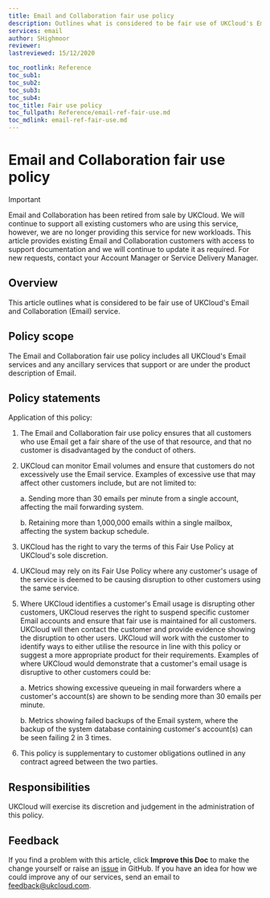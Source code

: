 ```yaml
---
title: Email and Collaboration fair use policy
description: Outlines what is considered to be fair use of UKCloud's Email and Collaboration service
services: email
author: SHighmoor
reviewer:
lastreviewed: 15/12/2020 

toc_rootlink: Reference
toc_sub1: 
toc_sub2:
toc_sub3:
toc_sub4:
toc_title: Fair use policy
toc_fullpath: Reference/email-ref-fair-use.md
toc_mdlink: email-ref-fair-use.md
---
```


# Email and Collaboration fair use policy

> [!IMPORTANT]
> Email and Collaboration has been retired from sale by UKCloud. We will continue to support all existing customers who are using this service, however, we are no longer providing this service for new workloads. This article provides existing Email and Collaboration customers with access to support documentation and we will continue to update it as required. For new requests, contact your Account Manager or Service Delivery Manager.

## Overview

This article outlines what is considered to be fair use of UKCloud's Email and Collaboration (Email) service.

## Policy scope

The Email and Collaboration fair use policy includes all UKCloud's Email services and any ancillary services that support or are under the product description of Email.

## Policy statements

Application of this policy:

1. The Email and Collaboration fair use policy ensures that all customers who use Email get a fair share of the use of that resource, and that no customer is disadvantaged by the conduct of others.

2. UKCloud can monitor Email volumes and ensure that customers do not excessively use the Email service. Examples of excessive use that may affect other customers include, but are not limited to:

    a. Sending more than 30 emails per minute from a single account, affecting the mail forwarding system.

    b. Retaining more than 1,000,000 emails within a single mailbox, affecting the system backup schedule.

3. UKCloud has the right to vary the terms of this Fair Use Policy at UKCloud's sole discretion.

4. UKCloud may rely on its Fair Use Policy where any customer's usage of the service is deemed to be causing disruption to other customers using the same service.

5. Where UKCloud identifies a customer's Email usage is disrupting other customers, UKCloud reserves the right to suspend specific customer Email accounts and ensure that fair use is maintained for all customers. UKCloud will then contact the customer and provide evidence showing the disruption to other users. UKCloud will work with the customer to identify ways to either utilise the resource in line with this policy or suggest a more appropriate product for their requirements. Examples of where UKCloud would demonstrate that a customer's email usage is disruptive to other customers could be:

    a. Metrics showing excessive queueing in mail forwarders where a customer's account(s) are shown to be sending more than 30 emails per minute.

    b. Metrics showing failed backups of the Email system, where the backup of the system database containing customer's account(s) can be seen failing 2 in 3 times.

6. This policy is supplementary to customer obligations outlined in any contract agreed between the two parties.

## Responsibilities

UKCloud will exercise its discretion and judgement in the administration of this policy.

## Feedback

If you find a problem with this article, click **Improve this Doc** to make the change yourself or raise an [issue](https://github.com/UKCloud/documentation/issues) in GitHub. If you have an idea for how we could improve any of our services, send an email to <feedback@ukcloud.com>.
